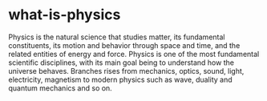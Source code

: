 # what-is-physics
Physics is the natural science that studies matter, its fundamental constituents, its motion and behavior through space and time, and the related entities of energy and force. Physics is one of the most fundamental scientific disciplines, with its main goal being to understand how the universe behaves. Branches rises from mechanics, optics, sound, light, electricity, magnetism to modern physics such as wave, duality and quantum mechanics and so on.
